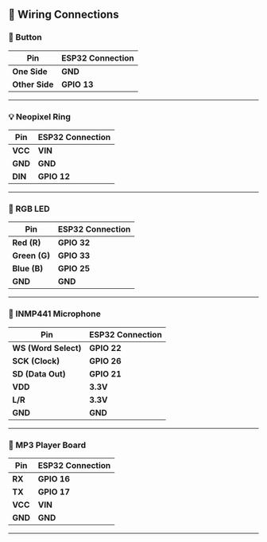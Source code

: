 ## 🔌 Wiring Connections  

### 🔘 Button  
| Pin        | ESP32 Connection |
|------------|-----------------|
| **One Side**  | **GND**       |
| **Other Side** | **GPIO 13**    |

---

### 💡 Neopixel Ring  
| Pin   | ESP32 Connection |
|-------|-----------------|
| **VCC**  | **VIN**      |
| **GND**  | **GND**       |
| **DIN**  | **GPIO 12**    |

---

### 🔴 RGB LED  
| Pin    | ESP32 Connection |
|--------|-----------------|
| **Red (R)**  | **GPIO 32**  |
| **Green (G)**  | **GPIO 33**  |
| **Blue (B)**  | **GPIO 25**  |
| **GND**  | **GND**       |

---

### 🎤 INMP441 Microphone  
| Pin    | ESP32 Connection |
|--------|-----------------|
| **WS (Word Select)**  | **GPIO 22**  |
| **SCK (Clock)**  | **GPIO 26**  |
| **SD (Data Out)**  | **GPIO 21**  |
| **VDD**  | **3.3V**      |
| **L/R**  | **3.3V**       |
| **GND**  | **GND**       |

---

### 🎵 MP3 Player Board  
| Pin   | ESP32 Connection |
|-------|-----------------|
| **RX**  | **GPIO 16**  |
| **TX**  | **GPIO 17**  |
| **VCC**  | **VIN**      |
| **GND**  | **GND**       |


---

